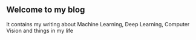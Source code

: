 ## Welcome to my blog
It contains my writing about Machine Learning, Deep Learning, Computer Vision and things in my life
